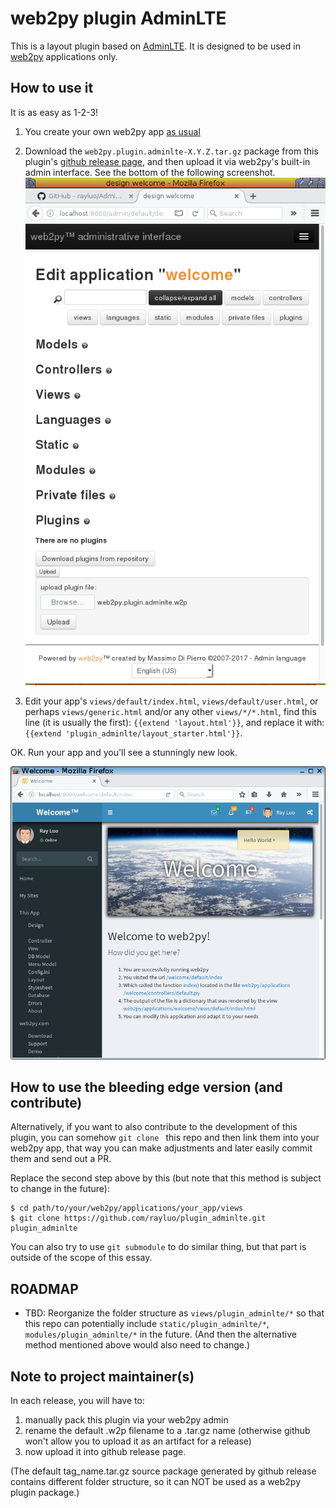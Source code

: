 web2py plugin AdminLTE
======================

This is a layout plugin based on [AdminLTE](https://adminlte.io/).
It is designed to be used in [web2py](http://web2py.com) applications only.


How to use it
-------------

It is as easy as 1-2-3!

1. You create your own web2py app
   [as usual](http://www.web2py.com/books/default/chapter/29/03/overview#Simple-examples)

2. Download the `web2py.plugin.adminlte-X.Y.Z.tar.gz` package from this plugin's
   [github release page](https://github.com/rayluo/plugin_adminlte/releases),
   and then upload it via web2py's built-in admin interface.
   See the bottom of the following screenshot. ![Install a plugin](install.png)

3. Edit your app's `views/default/index.html`, `views/default/user.html`,
   or perhaps `views/generic.html` and/or any other `views/*/*.html`,
   find this line (it is usually the first): `{{extend 'layout.html'}}`,
   and replace it with: `{{extend 'plugin_adminlte/layout_starter.html'}}`.

OK. Run your app and you'll see a stunningly new look.

![demo](demo.png)


How to use the bleeding edge version (and contribute)
-----------------------------------------------------

Alternatively, if you want to also contribute to the development of this plugin,
you can somehow `git clone ` this repo and then link them into your web2py app,
that way you can make adjustments and later easily commit them and send out a PR.

Replace the second step above by this
(but note that this method is subject to change in the future):

    $ cd path/to/your/web2py/applications/your_app/views
    $ git clone https://github.com/rayluo/plugin_adminlte.git plugin_adminlte

You can also try to use `git submodule` to do similar thing,
but that part is outside of the scope of this essay.


ROADMAP
-------
* TBD: Reorganize the folder structure as `views/plugin_adminlte/*`
  so that this repo can potentially include
  `static/plugin_adminlte/*`, `modules/plugin_adminlte/*` in the future.
  (And then the alternative method mentioned above would also need to change.)


Note to project maintainer(s)
-----------------------------
In each release, you will have to:

1. manually pack this plugin via your web2py admin
2. rename the default .w2p filename to a .tar.gz name
   (otherwise github won't allow you to upload it as an artifact for a release)
3. now upload it into github release page.

(The default tag_name.tar.gz source package generated by github release contains
different folder structure, so it can NOT be used as a web2py plugin package.)

